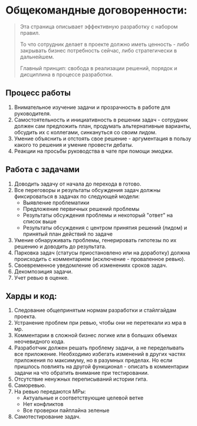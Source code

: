 # Общекомандные договоренности:
> Эта страница описывает эффективную разработку с набором правил.
> 
> То что сотрудник делает в проекте должно иметь ценность - либо закрывать бизнес потребность сейчас, либо стратегически в дальнейшем.
> 
> Главный принцип: свобода в реализации решений, порядок и дисциплина в процессе разработки.
## Процесс работы
1. Внимательное изучение задачи и прозрачность в работе для руководителя.
2. Самостоятельность и инициативность в решении задач - сотрудник должен сам предложить план, продумать альтернативные варианты, обсудить их с коллегами, синкануться со своим лидом.
3. Умение объяснить и отстоять свое решение - аргументация в пользу какого то решения и умение провести дебаты.
4. Реакции на просьбы руководства в чате при помощи эмоджи.

## Работа с задачами
1. Доводить задачу от начала до перехода в готово.
2. Все переговоры и результаты обсуждения задач должны фиксироваться в задачах по следующей модели:
	- Выявление проблематики
	- Предложение первичных решений проблемы
	- Результаты обсуждения проблемы и некоторый "ответ" на список выше
	- Результаты обсуждения с центром принятия решений (лидом) и принятый план действий по задаче
3. Умение обнаруживать проблемы, генерировать гипотезы по их решению и доводить до результата.
4. Парковка задач (статусы приостановлено или на доработку) должна происходить с комментарием (исключение - проваленное ревью).
5. Своевременное уведомление об изменениях сроков задач.
6. Декомпозиция задачи.
7. Учет ревью в оценке.

## Харды и код:
1. Следование общепринятым нормам разработки и стайлгайдам проекта.
2. Устранение проблем при ревью, чтобы они не перетекали из мра в мр.
3. Комментарии в сложной бизнес логике или в больших объемах неочевидного кода.
4. Разработчик должен решать проблему задачи, а не переделывать все приложение. Необходимо избегать изменений в других частях приложения по максимуму, но в разумных пределах. Но если пришлось повлиять на другой функционал - описать в комментарии задачи на что обратить внимание при тестировании.
5. Отсутствие ненужных переписываний истории гита.
6. Саморевью.
7. На ревью передаются МРы:
   - Актуальные и соответствующие целевой ветке
   - Нет конфликтов
   - Все проверки пайплайна зеленые
8. Самотестирование задач.
